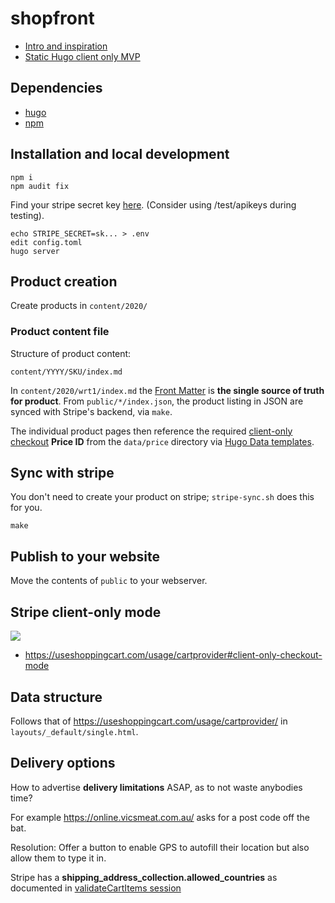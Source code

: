 # shopfront
* [Intro and inspiration](https://www.youtube.com/watch?v=KtHz5JO7QS4)
* [Static Hugo client only MVP](https://www.youtube.com/watch?v=9TkttbV0Ydg)

## Dependencies
* [hugo](https://github.com/gohugoio/hugo)
* [npm](https://github.com/npm/cli)

## Installation and local development

	npm i
	npm audit fix

Find your stripe secret key [here](https://dashboard.stripe.com/apikeys). (Consider using /test/apikeys during testing).

	echo STRIPE_SECRET=sk... > .env
	edit config.toml
	hugo server


## Product creation
Create products in `content/2020/`

### Product content file
Structure of product content:

	content/YYYY/SKU/index.md

In `content/2020/wrt1/index.md` the [Front
Matter](https://gohugo.io/content-management/front-matter/) is **the single
source of truth for product**. From `public/*/index.json`, the product listing
in JSON are synced with Stripe's backend, via `make`.

The individual product pages then reference the required [client-only
checkout](https://stripe.com/docs/js/checkout/redirect_to_checkout#stripe_checkout_redirect_to_checkout-options-lineItems-price)
**Price ID** from the `data/price` directory via [Hugo Data
templates](https://gohugo.io/templates/data-templates/).

## Sync with stripe
You don't need to create your product on stripe; `stripe-sync.sh` does this for you.

	make


## Publish to your website
Move the contents of `public` to your webserver.

## Stripe client-only mode
<img src="https://s.natalian.org/2020-09-23/cant-delete-product.png">

* https://useshoppingcart.com/usage/cartprovider#client-only-checkout-mode

## Data structure
Follows that of https://useshoppingcart.com/usage/cartprovider/ in `layouts/_default/single.html`.

## Delivery options
How to advertise **delivery limitations** ASAP, as to not waste anybodies time?

For example <https://online.vicsmeat.com.au/> asks for a post code off the bat.

Resolution: Offer a button to enable GPS to autofill their location but also allow them to type it in.

Stripe has a **shipping_address_collection.allowed_countries** as documented in [validateCartItems session](https://useshoppingcart.com/usage/validateCartItems())
